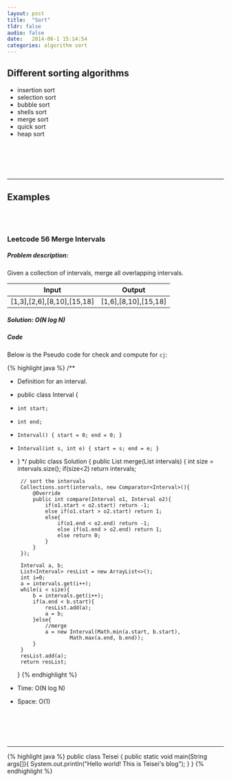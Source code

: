 ```yaml
---
layout: post
title:  "Sort"
tldr: false
audio: false
date:   2014-06-1 15:14:54
categories: algorithm sort
---
```

    
## Different sorting algorithms
  
+ insertion sort
+ selection sort
+ bubble sort
+ shells sort
+ merge sort
+ quick sort
+ heap sort

<br>
<br>
<br>
<br>

---

## Examples

<br><br>


### Leetcode 56 Merge Intervals

##### Problem description: 

Given a collection of intervals, merge all overlapping intervals.

Input	|Output
------- |  ---------
[1,3],[2,6],[8,10],[15,18]	|  [1,6],[8,10],[15,18]

##### Solution: O(N log N)


##### Code

Below is the Pseudo code for check and compute for `cj`: 



{% highlight java %}
/**
 * Definition for an interval.
 * public class Interval {
 *     int start;
 *     int end;
 *     Interval() { start = 0; end = 0; }
 *     Interval(int s, int e) { start = s; end = e; }
 * }
 */
public class Solution {
    public List<Interval> merge(List<Interval> intervals) {
        int size = intervals.size();
        if(size<2) return intervals;
        
        // sort the intervals
        Collections.sort(intervals, new Comparator<Interval>(){
            @Override
            public int compare(Interval o1, Interval o2){
                if(o1.start < o2.start) return -1;
                else if(o1.start > o2.start) return 1;
                else{
                    if(o1.end < o2.end) return -1;
                    else if(o1.end > o2.end) return 1;
                    else return 0;
                }
            }
        });
        
        Interval a, b;
        List<Interval> resList = new ArrayList<>();
        int i=0;
        a = intervals.get(i++);
        while(i < size){
            b = intervals.get(i++);
            if(a.end < b.start){
                resList.add(a);
                a = b;
            }else{
                //merge
                a = new Interval(Math.min(a.start, b.start), 
                		Math.max(a.end, b.end));
            }
        }
        resList.add(a);
        return resList;
    }
{% endhighlight %}


* Time: O(N log N)
* Space: O(1)


<br>
<br>
<br>
<br>


---

{% highlight java %}
public class Teisei {
    public static void main(String args[]){
        System.out.println("Hello world! This is Teisei's blog");
    }
}
{% endhighlight %}